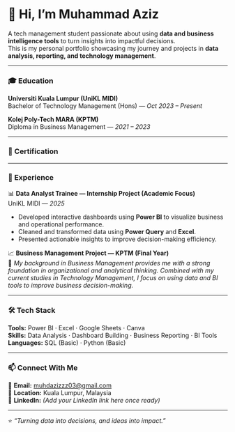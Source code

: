 # 👋 Hi, I’m Muhammad Aziz  
A tech management student passionate about using **data and business intelligence tools** to turn insights into impactful decisions.  
This is my personal portfolio showcasing my journey and projects in **data analysis, reporting, and technology management**.

---

### 🎓 Education  
**Universiti Kuala Lumpur (UniKL MIDI)**  
Bachelor of Technology Management (Hons) — *Oct 2023 – Present*  

**Kolej Poly-Tech MARA (KPTM)**  
Diploma in Business Management — *2021 – 2023*  

---

### 🧠 Certification  


---

### 💼 Experience  
📊 **Data Analyst Trainee — Internship Project (Academic Focus)**  
UniKL MIDI — *2025*  
- Developed interactive dashboards using **Power BI** to visualize business and operational performance.  
- Cleaned and transformed data using **Power Query** and **Excel**.  
- Presented actionable insights to improve decision-making efficiency.  

📈 **Business Management Project — KPTM (Final Year)**  
💬 *My background in Business Management provides me with a strong foundation in organizational and analytical thinking. Combined with my current studies in Technology Management, I focus on using data and BI tools to improve business decision-making.* 

---

### 🛠️ Tech Stack  
**Tools:** Power BI · Excel · Google Sheets · Canva  
**Skills:** Data Analysis · Dashboard Building · Business Reporting · BI Tools  
**Languages:** SQL (Basic) · Python (Basic)  

---

### 📫 Connect With Me  
📧 **Email:** muhdazizzz03@gmail.com  
📍 **Location:** Kuala Lumpur, Malaysia  
🔗 **LinkedIn:** *(Add your LinkedIn link here once ready)*  

---

⭐ *“Turning data into decisions, and ideas into impact.”*
